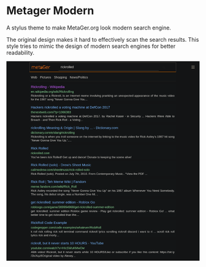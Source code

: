 # Metager Modern
A stylus theme to make MetaGer.org look modern search engine.

The original design makes it hard to effectively scan the search results. This style tries
to mimic the design of modern search engines for better readability.

![MetaGer Modern screenshot](https://github.com/sebastianappler/metager-modern/blob/main/metager-modern.png?raw=true)
